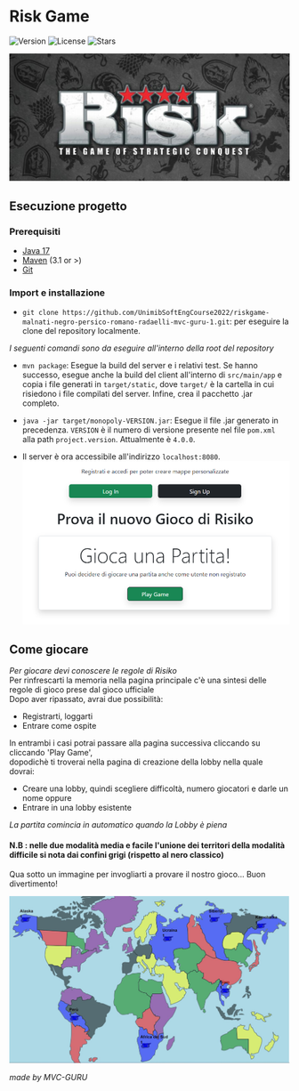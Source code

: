 # Risk Game

![Version](https://img.shields.io/badge/version-4.0.0-success)
![License](https://img.shields.io/github/license/UnimibSoftEngCourse2022/riskgame-malnati-negro-persico-romano-radaelli-mvc-guru-1)
![Stars](https://img.shields.io/github/stars/UnimibSoftEngCourse2022/riskgame-malnati-negro-persico-romano-radaelli-mvc-guru-1)

![RiskGame.png](RiskGame.png)

## Esecuzione progetto

### Prerequisiti

- [Java 17](https://www.oracle.com/java/technologies/javase/jdk17-archive-downloads.html)
- [Maven](https://maven.apache.org/install.html) (3.1 or >)
- [Git](https://git-scm.com/downloads)

### Import e installazione 

- `git clone https://github.com/UnimibSoftEngCourse2022/riskgame-malnati-negro-persico-romano-radaelli-mvc-guru-1.git`: per eseguire la clone del repository localmente.

*I seguenti comandi sono da eseguire all'interno della root del repository*

- `mvn package`: Esegue la build del server e i relativi test. 
Se hanno successo, esegue anche la build del client all'interno di `src/main/app` e copia i file generati
in `target/static`, dove `target/` è la cartella in cui risiedono i file compilati del server.
Infine, crea il pacchetto .jar completo.

- `java -jar target/monopoly-VERSION.jar`: Esegue il file .jar generato in precedenza.
`VERSION` è il numero di versione presente nel file `pom.xml` alla path `project.version`.
Attualmente è `4.0.0`.

- Il server è ora accessibile all'indirizzo `localhost:8080`.
![home_page.png](home_page.png)


## Come giocare
*Per giocare devi conoscere le regole di Risiko*  
Per rinfrescarti la memoria nella pagina principale c'è una sintesi delle regole di gioco prese dal gioco ufficiale  
Dopo aver ripassato, avrai due possibilità:

- Registrarti, loggarti
- Entrare come ospite  

In entrambi i casi potrai passare alla pagina successiva cliccando su cliccando 'Play Game',  
dopodichè ti troverai nella pagina di creazione della lobby nella quale dovrai:

- Creare una lobby, quindi scegliere difficoltà, numero giocatori e darle un nome
oppure
- Entrare in una lobby esistente  

*La partita comincia in automatico quando la Lobby è piena*  
#### N.B : nelle due modalità media e facile l'unione dei territori della modalità difficile si nota dai confini grigi (rispetto al nero classico)  
Qua sotto un immagine per invogliarti a provare il nostro gioco... Buon divertimento! 

![Mappa_6players.jpeg](Mappa_6players.jpeg)  

*made by MVC-GURU*
